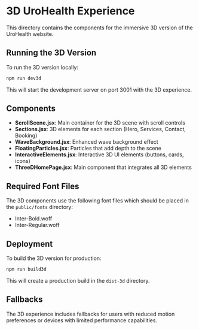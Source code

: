 # 3D UroHealth Experience

This directory contains the components for the immersive 3D version of the UroHealth website.

## Running the 3D Version

To run the 3D version locally:

```bash
npm run dev3d
```

This will start the development server on port 3001 with the 3D experience.

## Components

- **ScrollScene.jsx**: Main container for the 3D scene with scroll controls
- **Sections.jsx**: 3D elements for each section (Hero, Services, Contact, Booking)
- **WaveBackground.jsx**: Enhanced wave background effect
- **FloatingParticles.jsx**: Particles that add depth to the scene
- **InteractiveElements.jsx**: Interactive 3D UI elements (buttons, cards, icons)
- **ThreeDHomePage.jsx**: Main component that integrates all 3D elements

## Required Font Files

The 3D components use the following font files which should be placed in the `public/fonts` directory:
- Inter-Bold.woff
- Inter-Regular.woff

## Deployment

To build the 3D version for production:

```bash
npm run build3d
```

This will create a production build in the `dist-3d` directory.

## Fallbacks

The 3D experience includes fallbacks for users with reduced motion preferences or devices with limited performance capabilities.
